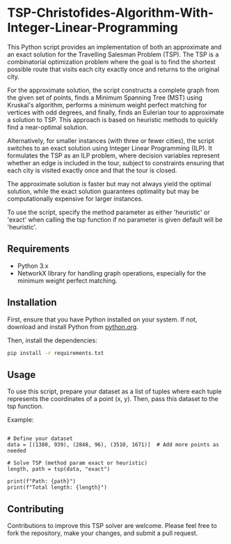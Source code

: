 # TSP-Christofides-Algorithm-With-Integer-Linear-Programming
This Python script provides an implementation of both an approximate and an exact solution for the Travelling Salesman Problem (TSP). The TSP is a combinatorial optimization problem where the goal is to find the shortest possible route that visits each city exactly once and returns to the original city.

For the approximate solution, the script constructs a complete graph from the given set of points, finds a Minimum Spanning Tree (MST) using Kruskal's algorithm, performs a minimum weight perfect matching for vertices with odd degrees, and finally, finds an Eulerian tour to approximate a solution to TSP. This approach is based on heuristic methods to quickly find a near-optimal solution.

Alternatively, for smaller instances (with three or fewer cities), the script switches to an exact solution using Integer Linear Programming (ILP). It formulates the TSP as an ILP problem, where decision variables represent whether an edge is included in the tour, subject to constraints ensuring that each city is visited exactly once and that the tour is closed.

The approximate solution is faster but may not always yield the optimal solution, while the exact solution guarantees optimality but may be computationally expensive for larger instances.

To use the script, specify the method parameter as either 'heuristic' or 'exact' when calling the tsp function if no parameter is given default will be 'heuristic'.

## Requirements
- Python 3.x
- NetworkX library for handling graph operations, especially for the minimum weight perfect matching.

## Installation
First, ensure that you have Python installed on your system. If not, download and install Python from [python.org](https://www.python.org/).

Then, install the dependencies:

```bash
pip install -r requirements.txt
```

## Usage
To use this script, prepare your dataset as a list of tuples where each tuple represents the coordinates of a point (x, y). Then, pass this dataset to the tsp function.

Example:
```from tsp_solver import tsp

# Define your dataset
data = [(1380, 939), (2848, 96), (3510, 1671)]  # Add more points as needed

# Solve TSP (method param exact or heuristic)
length, path = tsp(data, "exact")

print(f"Path: {path}")
print(f"Total length: {length}")
```

## Contributing
Contributions to improve this TSP solver are welcome. Please feel free to fork the repository, make your changes, and submit a pull request.
